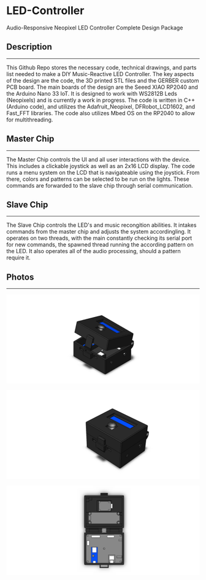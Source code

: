 # LED-Controller
 Audio-Responsive Neopixel LED Controller Complete Design Package

## Description
---
 This Github Repo stores the necessary code, technical drawings, and parts list needed to make a DIY Music-Reactive LED Controller. The key aspects of the design are the code, the 3D printed STL files and the GERBER custom PCB board. The main boards of the design are the Seeed XIAO RP2040 and the Arduino Nano 33 IoT. It is designed to work with WS2812B Leds (Neopixels) and is currently a work in progress. The code is written in C++ (Arduino code), and utilizes the Adafruit_Neopixel, DFRobot_LCD1602, and Fast_FFT libraries. The code also utilizes Mbed OS on the RP2040 to allow for multithreading.
 
 ## Master Chip
 ---
   The Master Chip controls the UI and all user interactions with the device. This includes a clickable joystick as well as an 2x16 LCD display. The code runs a menu system on the LCD that is navigateable using the joystick. From there, colors and patterns can be selected to be run on the lights. These commands are forwarded to the slave chip through serial communication.
  
  
 ## Slave Chip
 ---
   The Slave Chip controls the LED's and music recongition abilities. It intakes commands from the master chip and adjusts the system accordingling. It operates on two threads, with the main constantly checking its serial port for new commands, the spawned thread running the according pattern on the LED. It also operates all of the audio processing, should a pattern require it. 
   
   
 ## Photos
 ---
 ![alt text](https://github.com/JohnWom/LED-Controller/blob/main/Physicals/Photos/Isometric.PNG?raw=true)
 
 ![alt text](https://github.com/JohnWom/LED-Controller/blob/main/Physicals/Photos/Isometric%20Closed.PNG?raw=true)
 
  ![alt text](https://github.com/JohnWom/LED-Controller/blob/main/Physicals/Photos/Top.PNG?raw=true)

